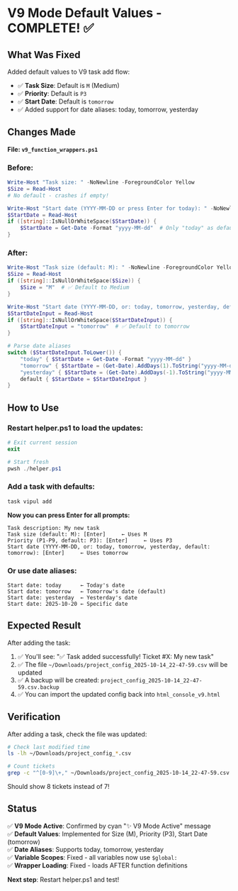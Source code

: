 # V9 Mode Default Values - COMPLETE! ✅

## What Was Fixed

Added default values to V9 task add flow:
- ✅ **Task Size**: Default is `M` (Medium)
- ✅ **Priority**: Default is `P3` 
- ✅ **Start Date**: Default is `tomorrow`
- ✅ Added support for date aliases: today, tomorrow, yesterday

## Changes Made

**File: `v9_function_wrappers.ps1`**

### Before:
```powershell
Write-Host "Task size: " -NoNewline -ForegroundColor Yellow
$Size = Read-Host
# No default - crashes if empty!

Write-Host "Start date (YYYY-MM-DD or press Enter for today): " -NoNewline
$StartDate = Read-Host
if ([string]::IsNullOrWhiteSpace($StartDate)) {
    $StartDate = Get-Date -Format "yyyy-MM-dd"  # Only "today" as default
}
```

### After:
```powershell
Write-Host "Task size (default: M): " -NoNewline -ForegroundColor Yellow
$Size = Read-Host
if ([string]::IsNullOrWhiteSpace($Size)) {
    $Size = "M"  # ✅ Default to Medium
}

Write-Host "Start date (YYYY-MM-DD, or: today, tomorrow, yesterday, default: tomorrow): " -NoNewline
$StartDateInput = Read-Host
if ([string]::IsNullOrWhiteSpace($StartDateInput)) {
    $StartDateInput = "tomorrow"  # ✅ Default to tomorrow
}

# Parse date aliases
switch ($StartDateInput.ToLower()) {
    "today" { $StartDate = Get-Date -Format "yyyy-MM-dd" }
    "tomorrow" { $StartDate = (Get-Date).AddDays(1).ToString("yyyy-MM-dd") }
    "yesterday" { $StartDate = (Get-Date).AddDays(-1).ToString("yyyy-MM-dd") }
    default { $StartDate = $StartDateInput }
}
```

## How to Use

### Restart helper.ps1 to load the updates:

```powershell
# Exit current session
exit

# Start fresh
pwsh ./helper.ps1
```

### Add a task with defaults:

```powershell
task vipul add
```

**Now you can press Enter for all prompts:**
```
Task description: My new task
Task size (default: M): [Enter]     ← Uses M
Priority (P1-P9, default: P3): [Enter]     ← Uses P3
Start date (YYYY-MM-DD, or: today, tomorrow, yesterday, default: tomorrow): [Enter]     ← Uses tomorrow
```

### Or use date aliases:

```
Start date: today      ← Today's date
Start date: tomorrow   ← Tomorrow's date (default)
Start date: yesterday  ← Yesterday's date
Start date: 2025-10-20 ← Specific date
```

## Expected Result

After adding the task:
1. ✅ You'll see: "✅ Task added successfully! Ticket #X: My new task"
2. ✅ The file `~/Downloads/project_config_2025-10-14_22-47-59.csv` will be updated
3. ✅ A backup will be created: `project_config_2025-10-14_22-47-59.csv.backup`
4. ✅ You can import the updated config back into `html_console_v9.html`

## Verification

After adding a task, check the file was updated:

```bash
# Check last modified time
ls -lh ~/Downloads/project_config_*.csv

# Count tickets
grep -c "^[0-9]\+," ~/Downloads/project_config_2025-10-14_22-47-59.csv
```

Should show 8 tickets instead of 7!

## Status

✅ **V9 Mode Active**: Confirmed by cyan "✨ V9 Mode Active" message  
✅ **Default Values**: Implemented for Size (M), Priority (P3), Start Date (tomorrow)  
✅ **Date Aliases**: Supports today, tomorrow, yesterday  
✅ **Variable Scopes**: Fixed - all variables now use `$global:`  
✅ **Wrapper Loading**: Fixed - loads AFTER function definitions  

**Next step**: Restart helper.ps1 and test!
